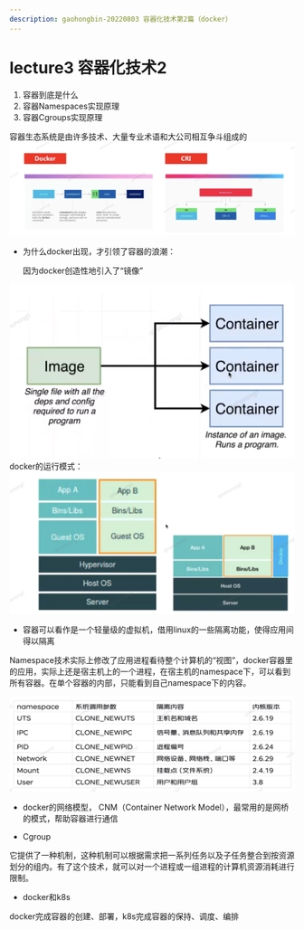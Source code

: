 ```yaml
---
description: gaohongbin-20220803 容器化技术第2篇（docker）
---
```


# lecture3 容器化技术2

1. 容器到底是什么
2. 容器Namespaces实现原理
3. 容器Cgroups实现原理

容器生态系统是由许多技术、大量专业术语和大公司相互争斗组成的
![容器技术的关系](../../.gitbook/assets/%E6%88%AA%E5%B1%8F2022-08-03%20%E4%B8%8B%E5%8D%887.40.37%20(1).png)

*   为什么docker出现，才引领了容器的浪潮：

    因为docker创造性地引入了“镜像”

![镜像](../../.gitbook/assets/%E6%88%AA%E5%B1%8F2022-08-03%20%E4%B8%8B%E5%8D%887.48.56.png)
docker的运行模式：
![docker管理容器的模式](../../.gitbook/assets/%E6%88%AA%E5%B1%8F2022-08-03%20%E4%B8%8B%E5%8D%887.51.43.png)
* 容器可以看作是一个轻量级的虚拟机，借用linux的一些隔离功能，使得应用间得以隔离

Namespace技术实际上修改了应用进程看待整个计算机的“视图”，docker容器里的应用，实际上还是宿主机上的一个进程，在宿主机的namespace下，可以看到所有容器。在单个容器的内部，只能看到自己namespace下的内容。

![namespace](../../.gitbook/assets/%E6%88%AA%E5%B1%8F2022-08-03%20%E4%B8%8B%E5%8D%887.55.30.png)
* docker的网络模型， CNM（Container Network Model），最常用的是网桥的模式，帮助容器进行通信



* Cgroup

它提供了一种机制，这种机制可以根据需求把一系列任务以及子任务整合到按资源划分的组内。有了这个技术，就可以对一个进程或一组进程的计算机资源消耗进行限制。

* docker和k8s

docker完成容器的创建、部署，k8s完成容器的保持、调度、编排
